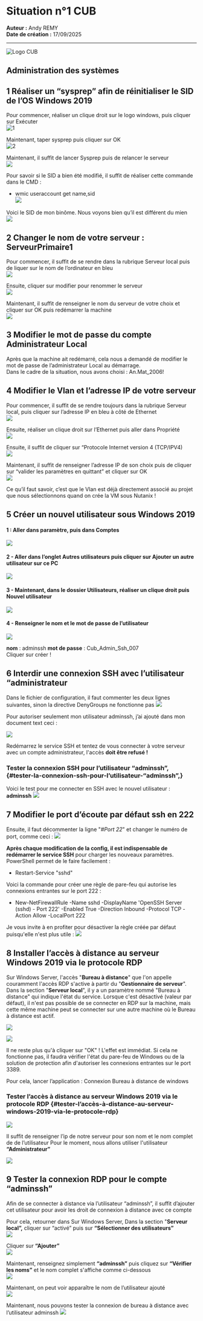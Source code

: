 # Situation n°1 CUB

**Auteur :** Andy REMY  
**Date de création :** 17/09/2025  

---
![Logo CUB](../../media/CUB.png)

## Administration des systèmes

## 1 Réaliser un “sysprep” afin de réinitialiser le SID de l’OS Windows 2019

Pour commencer, réaliser un clique droit sur le logo windows, puis cliquer sur Exécuter  
![1](../../media/s1-1.png)

Maintenant, taper sysprep puis cliquer sur OK  
![2](../../media/s1-2.png)

Maintenant, il suffit de lancer Sysprep puis de relancer le serveur  
![](../../media/s1-3.png)

Pour savoir si le SID a bien été modifié, il suffit de réaliser cette commande dans le CMD :   
- wmic useraccount get name,sid  
![](../../media/s1-4.png)

Voici le SID de mon binôme. Nous voyons bien qu’il est différent du mien  
![](../../media/s1-5.png)

## 2 Changer le nom de votre serveur : ServeurPrimaire1

Pour commencer, il suffit de se rendre dans la rubrique Serveur local puis de liquer sur le nom de l’ordinateur en bleu  
![](../../media/s1-6.png)

Ensuite, cliquer sur modifier pour renommer le serveur  
![](../../media/s1-7.png) 

Maintenant, il suffit de renseigner le nom du serveur de votre choix et cliquer sur OK puis redémarrer la machine  
![](../../media/s1-8.png)

## 3 Modifier le mot de passe du compte Administrateur Local

Après que la machine ait redémarré, cela nous a demandé de modifier le mot de passe de l’administrateur Local au démarrage.   
Dans le cadre de la situation, nous avons choisi : An.Mat\_2006\!

## 4 Modifier le Vlan et l’adresse IP de votre serveur

Pour commencer, il suffit de se rendre toujours dans la rubrique Serveur local, puis cliquer sur l’adresse IP en bleu à côté de Ethernet  
![](../../media/s1-9.png)

Ensuite, réaliser un clique droit sur l’Ethernet puis aller dans Propriété  
![](../../media/s1-10.png)

Ensuite, il suffit de cliquer sur “Protocole Internet version 4 (TCP/IPV4)  
![](../../media/s1-11.png)

Maintenant, il suffit de renseigner l’adresse IP de son choix puis de cliquer sur “valider les paramètres en quittant” et cliquer sur OK  
![](../../media/s1-12.png)

Ce qu’il faut savoir, c’est que le Vlan est déjà directement associé au projet que nous sélectionnons quand on crée la VM sous Nutanix \!

## 5 Créer un nouvel utilisateur sous Windows 2019

#### 1 : Aller dans paramètre, puis dans Comptes  
![](../../media/s1-13.png)

#### 2 \- Aller dans l’onglet Autres utilisateurs puis cliquer sur Ajouter un autre utilisateur sur ce PC  
![](../../media/s1-14.png) 

#### 3 \- Maintenant, dans le dossier Utilisateurs, réaliser un clique droit puis Nouvel utilisateur

![](../../media/s1-15.png) 

#### 4 \- Renseigner le nom et le mot de passe de l’utilisateur  
![](../../media/s1-16.png)

**nom** : adminssh       **mot de passe** : Cub\_Admin\_Ssh\_007  
Cliquer sur créer \!

## 6 Interdir une connexion SSH avec l’utilisateur “administrateur

Dans le fichier de configuration, il faut commenter les deux lignes suivantes, sinon la directive DenyGroups ne fonctionne pas 
![](../../media/s1-17(1).png) 

Pour autoriser seulement mon utilisateur adminssh, j’ai ajouté dans mon document text ceci : 
 
![](../../media/s1-18(2).png)

Redémarrez le service SSH et tentez de vous connecter à votre serveur avec un compte administrateur, l'accès **doit être refusé \!**

### **Tester la connexion SSH pour l’utilisateur “adminssh”,** {#tester-la-connexion-ssh-pour-l’utilisateur-“adminssh”,}

Voici le test pour me connecter en SSH avec le nouvel utilisateur : **adminssh**
![](../../media/s1-17.png)

## 7 Modifier le port d’écoute par défaut ssh en 222

Ensuite, il faut décommenter la ligne "*\#Port 22*" et changer le numéro de port, comme ceci :
![](../../media/s1-18.png)

**Après chaque modification de la config, il est indispensable de redémarrer le service SSH** pour charger les nouveaux paramètres. PowerShell permet de le faire facilement :

- Restart-Service "sshd"

Voici la commande pour créer une règle de pare-feu qui autorise les connexions entrantes sur le port 222 :

- New-NetFirewallRule \-Name sshd \-DisplayName 'OpenSSH Server (sshd) \- Port 222' \-Enabled True \-Direction Inbound \-Protocol TCP \-Action Allow \-LocalPort 222

Je vous invite à en profiter pour désactiver la règle créée par défaut puisqu'elle n'est plus utile :
![](../../media/s1-19.png)

## 8 Installer l’accès à distance au serveur Windows 2019 via le protocole RDP

Sur Windows Server, l'accès "**Bureau à distance**" que l'on appelle couramment l'accès RDP s'active à partir du "**Gestionnaire de serveur**". Dans la section "**Serveur local**", il y a un paramètre nommé "Bureau à distance" qui indique l'état du service. Lorsque c'est désactivé (valeur par défaut), il n'est pas possible de se connecter en RDP sur la machine, mais cette même machine peut se connecter sur une autre machine où le Bureau à distance est actif.

![](../../media/s1-20.png)

![](../../media/s1-21.png)

Il ne reste plus qu'à cliquer sur "OK" \! L'effet est immédiat. Si cela ne fonctionne pas, il faudra vérifier l'état du pare-feu de Windows ou de la solution de protection afin d'autoriser les connexions entrantes sur le port 3389\.

Pour cela, lancer l’application : Connexion Bureau à distance de windows

### **Tester l’accès à distance au serveur Windows 2019 via le protocole RDP** {#tester-l’accès-à-distance-au-serveur-windows-2019-via-le-protocole-rdp}
![](../../media/s1-22.png)

Il suffit de renseigner l’ip de notre serveur pour son nom et le nom complet de de l’utilisateur
Pour le moment, nous allons utiliser l'utilisateur **“Administrateur”**

![](../../media/s1-23.png)

## 9 Tester la connexion RDP pour le compte “adminssh”

Afin de se connecter à distance via l’utilisateur “adminssh”, il suffit d’ajouter cet utilisateur pour avoir les droit de connexion à distance avec ce compte

Pour cela, retourner dans Sur Windows Server, Dans la section "**Serveur local”,** cliquer sur “activé” puis sur **“**S**électionner des utilisateurs”**  
![](../../media/s1-24.png)

Cliquer sur **“Ajouter”**  
![](../../media/s1-25.png)

Maintenant, renseignez simplement **“adminssh”** puis cliquez sur **“Vérifier les noms”** et le nom complet s'affiche comme ci-dessous  
![](../../media/s1-26.png)

Maintenant, on peut voir apparaître le nom de l’utilisateur ajouté  
![](../../media/s1-27.png)

Maintenant, nous pouvons tester la connexion de bureau à distance avec l’utilisateur adminssh
![](../../media/s1-28.png)
